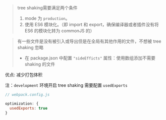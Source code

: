 > tree shaking需要满足两个条件
> 1. mode 为  `production`。
> 2. 使用 ES6 模块化。（即 import 和 export，确保编译器或者插件没有将 ES6 的模块化转为 commonJS 的）

> 有一些文件是没有被引入或导出但是在全局有其他作用的文件，不想被 tree shaking 忽略
> - 在 package.json 中配置 `"sideEfficts"` 属性：使用数组添加不需要 shaking 的文件

优点: 减少打包体积

注：`development` 环境开启 tree shaking 需要配置 `usedExports`

```js
// webpack.config.js

optimization: {
  usedExports: true
}
```